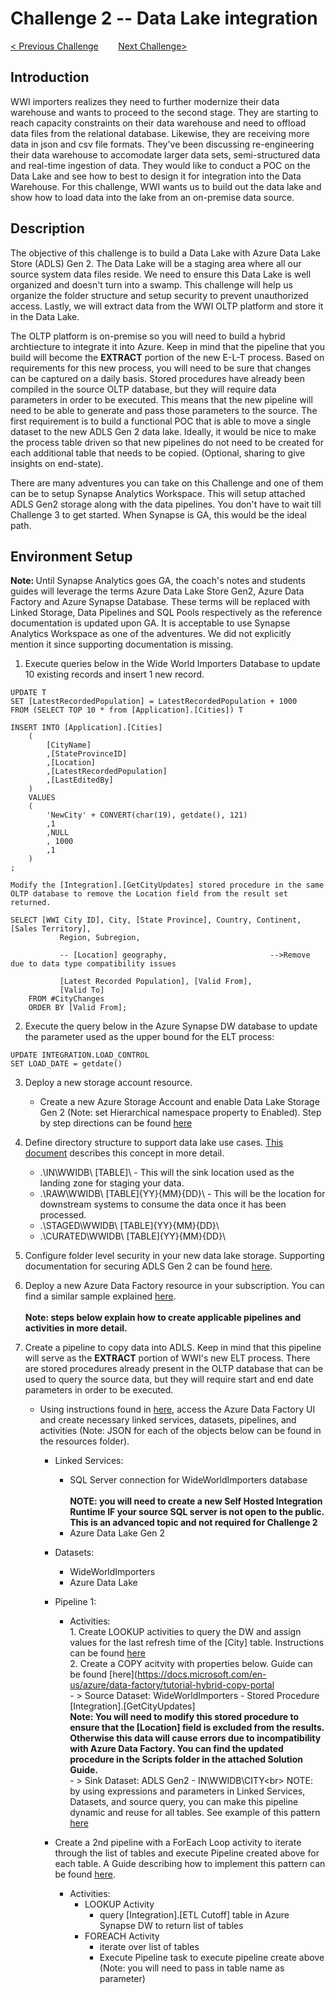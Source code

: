 # 	Challenge 2 -- Data Lake integration

[< Previous Challenge](../Challenge1/readme.md)&nbsp;&nbsp;&nbsp;&nbsp;&nbsp;&nbsp;&nbsp;&nbsp;[Next Challenge>](../Challenge3/Readme.md)

## Introduction
WWI importers realizes they need to further modernize their data warehouse and wants to proceed to the second stage.  They are starting to reach capacity constraints on their data warehouse and need to offload data files from the relational database.  Likewise, they are receiving more data in json and csv file formats.  They've been discussing re-engineering their data warehouse to accomodate larger data sets, semi-structured data and real-time ingestion of data.  They would like to conduct a POC on the Data Lake and see how to best to design it for integration into the Data Warehouse.  For this challenge, WWI wants us to build out the data lake and show how to load data into the lake from an on-premise data source. 

## Description
The objective of this challenge is to build a Data Lake with Azure Data Lake Store (ADLS) Gen 2.  The Data Lake will be a staging area where all our source system data files reside. We need to ensure this Data Lake is well organized and doesn't turn into a swamp. This challenge will help us organize the folder structure and setup security to prevent unauthorized access.  Lastly, we will extract data from the WWI OLTP platform and store it in the Data Lake.  

The OLTP platform is on-premise so you will need to build a hybrid archtiecture to integrate it into Azure.  Keep in mind that the pipeline that you build will become the <b>EXTRACT</b> portion of the new E-L-T process.  Based on requirements for this new process, you will need to be sure that changes can be captured on a daily basis.  Stored procedures have already been compiled in the source OLTP database, but they will require data parameters in order to be executed.  This means that the new pipeline will need to be able to generate and pass those parameters to the source.  The first requirement is to build a functional POC that is able to move a single dataset to the new ADLS Gen 2 data lake. Ideally, it would be nice to make the process table driven so that new pipelines do not need to be created for each additional table that needs to be copied. (Optional, sharing to give insights on end-state).

There are many adventures you can take on this Challenge and one of them can be to setup Synapse Analytics Workspace.  This will setup attached ADLS Gen2 storage along with the data pipelines.  You don't have to wait till Challenge 3 to get started.  When Synapse is GA, this would be the ideal path.


## Environment Setup

<b>Note: </b> Until Synapse Analytics goes GA, the coach's notes and students guides will leverage the terms Azure Data Lake Store Gen2, Azure Data Factory and Azure Synapse Database.  These terms will be replaced with Linked Storage, Data Pipelines and SQL Pools respectively as the reference documentation is updated upon GA.  It is acceptable to use Synapse Analytics Workspace as one of the adventures. We did not explicitly mention it since supporting documentation is missing.

1. Execute queries below in the Wide World Importers Database to update 10 existing records and insert 1 new record. 
~~~~
UPDATE T
SET [LatestRecordedPopulation] = LatestRecordedPopulation + 1000
FROM (SELECT TOP 10 * from [Application].[Cities]) T

INSERT INTO [Application].[Cities]
	(
        [CityName]
        ,[StateProvinceID]
        ,[Location]
        ,[LatestRecordedPopulation]
        ,[LastEditedBy]
	)
    VALUES
    (
		'NewCity' + CONVERT(char(19), getdate(), 121)
        ,1
        ,NULL
        , 1000
        ,1
	)
;

Modify the [Integration].[GetCityUpdates] stored procedure in the same OLTP database to remove the Location field from the result set returned.  

SELECT [WWI City ID], City, [State Province], Country, Continent, [Sales Territory],
           Region, Subregion,

		   -- [Location] geography,                       -->Remove due to data type compatibility issues

		   [Latest Recorded Population], [Valid From],
           [Valid To]
    FROM #CityChanges
    ORDER BY [Valid From];
~~~~
2. Execute the query below in the Azure Synapse DW database to update the parameter used as the upper bound for the ELT process:
~~~~
UPDATE INTEGRATION.LOAD_CONTROL
SET LOAD_DATE = getdate()
~~~~

3. Deploy a new storage account resource.
    - Create a new Azure Storage Account and enable Data Lake Storage Gen 2 (Note: set Hierarchical namespace property to Enabled).  Step by step directions can be found [here](https://docs.microsoft.com/en-us/azure/storage/common/storage-account-create?toc=%2Fazure%2Fstorage%2Fblobs%2Ftoc.json&tabs=azure-portal)

4. Define directory structure to support data lake use cases.  [This document](https://docs.microsoft.com/en-us/azure/storage/blobs/data-lake-storage-best-practices#batch-jobs-structure) describes this concept in more detail.

    - .\IN\WWIDB\ [TABLE]\ - This will the sink location used as the landing zone for staging your data.
    - .\RAW\WWIDB\ [TABLE]\{YY}\{MM}\{DD}\ - This will be the location for downstream systems to consume the data once it has been processed.
    - .\STAGED\WWIDB\ [TABLE]\{YY}\{MM}\{DD}\ 
    - .\CURATED\WWIDB\ [TABLE]\{YY}\{MM}\{DD}\

5. Configure folder level security in your new data lake storage.  Supporting documentation for securing ADLS Gen 2 can be found [here](https://docs.microsoft.com/en-us/azure/storage/blobs/data-lake-storage-access-control). 

6. Deploy a new Azure Data Factory resource in your subscription.  You can find a similar sample explained [here](https://docs.microsoft.com/en-us/azure/data-factory/tutorial-hybrid-copy-data-tool).  
<br><b>Note: steps below explain how to create applicable pipelines and activities in more detail.</b>

7. Create a pipeline to copy data into ADLS. Keep in mind that this pipeline will serve as the <b>EXTRACT</b> portion of WWI's new ELT process.  There are stored procedures already present in the OLTP database that can be used to query the source data, but they will require start and end date parameters in order to be executed.

    - Using instructions found in [here](https://docs.microsoft.com/en-us/azure/data-factory/tutorial-incremental-copy-multiple-tables-portal#create-a-data-factory), access the Azure Data Factory UI and create necessary linked services, datasets, pipelines, and activities (Note: JSON for each of the objects below can be found in the resources folder).  
        - Linked Services:
            - SQL Server connection for WideWorldImporters database  
            <br><b>NOTE: you will need to create a new Self Hosted Integration Runtime IF your source SQL server is not open to the public. This is an advanced topic and not required for Challenge 2</b>
            - Azure Data Lake Gen 2
        - Datasets:
            - WideWorldImporters 
            - Azure Data Lake
        - Pipeline 1:
            - Activities:<br>
                    1. Create LOOKUP activities to query the DW and assign values for the last refresh time of the [City] table. Instructions can be found [here](https://docs.microsoft.com/en-us/azure/data-factory/tutorial-incremental-copy-portal)<br>
                    2. Create a COPY acitvity with properties below. Guide can be found [here](https://docs.microsoft.com/en-us/azure/data-factory/tutorial-hybrid-copy-portal<br>
                        - > Source Dataset: WideWorldImporters - Stored Procedure [Integration].[GetCityUpdates]
                        <br><b>Note: You will need to modify this stored procedure to ensure that the [Location] field is excluded from the results.  Otherwise this data will cause errors due to incompatibility with Azure Data Factory.  You can find the updated procedure in the Scripts folder in the attached Solution Guide.</b><br>
                        - > Sink Dataset: ADLS Gen2 - IN\WWIDB\CITY\<br>
                NOTE: by using expressions and parameters in Linked Services, Datasets, and source query, you can make this pipeline dynamic and reuse for all tables.  See example of this pattern [here](https://docs.microsoft.com/en-us/azure/data-factory/tutorial-incremental-copy-portal)
                
        - Create a 2nd pipeline with a ForEach Loop activity to iterate through the list of tables and execute Pipeline created above for each table.  A Guide describing how to implement this pattern can be found [here](https://docs.microsoft.com/en-us/azure/data-factory/tutorial-bulk-copy-portal).<br>
            - Activities:<br>
                - LOOKUP Activity
                    - query [Integration].[ETL Cutoff] table in Azure Synapse DW to return list of tables<br>
                - FOREACH Activity
                    - iterate over list of tables
                    - Execute Pipeline task to execute pipeline create above (Note: you will need to pass in table name as parameter)